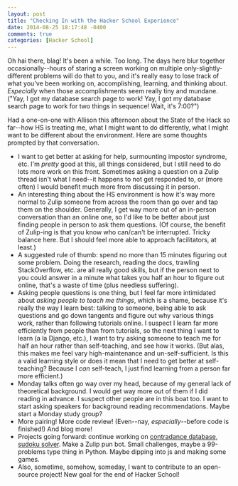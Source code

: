 ```yaml
---
layout: post
title: "Checking In with the Hacker School Experience"
date: 2014-08-25 18:17:48 -0400
comments: true
categories: [Hacker School]
---
```

Oh hai there, blag! It's been a while. Too long. The days here blur together occasionally--hours of staring a screen working on multiple only-slightly-different problems will do that to you, and it's really easy to lose track of what you've been working on, accomplishing, learning, and thinking about. _Especially_ when those accomplishments seem really tiny and mundane. ("Yay, I got my database search page to work! Yay, I got my database search page to work for two things in sequence! Wait, it's 7:00?")

Had a one-on-one with Allison this afternoon about the State of the Hack so far--how HS is treating me, what I might want to do differently, what I might want to be different about the environment. Here are some thoughts prompted by that conversation.

* I want to get better at asking for help, surmounting impostor syndrome, etc. I'm _pretty_ good at this, all things considered, but I still need to do lots more work on this front. Sometimes asking a question on a Zulip thread isn't what I need--it happens to not get responded to, or (more often) I would benefit much more from discussing it in person.
* An interesting thing about the HS environment is how it's way more normal to Zulip someone from across the room than go over and tap them on the shoulder. Generally, I get way more out of an in-person conversation than an online one, so I'd like to be better about just finding people in person to ask them questions. (Of course, the benefit of Zulip-ing is that you know who can/can't be interrupted. Tricky balance here. But I should feel more able to approach facilitators, at least.)<!-- more -->
* A suggested rule of thumb: spend no more than 15 minutes figuring out some problem. Doing the research, reading the docs, trawling StackOverflow, etc. are all really good skills, but if the person next to you could answer in a minute what takes you half an hour to figure out online, that's a waste of time (plus needless suffering).
* Asking people questions is one thing, but I feel far more intimidated about _asking people to teach me things_, which is a shame, because it's really the way I learn best: talking to someone, being able to ask questions and go down tangents and figure out why various things work, rather than following tutorials online. I suspect I learn far more efficiently from people than from tutorials, so the next thing I want to learn (a la Django, etc.), I want to try asking someone to teach me for half an hour rather than self-teaching, and see how it works. (But alas, this makes me feel vary high-maintenance and un-self-sufficient. Is this a valid learning style or does it mean that I need to get better at self-teaching? Because I _can_ self-teach, I just find learning from a person far more efficient.)
* Monday talks often go way over my head, because of my general lack of theoretical background. I would get way more out of them if I did reading in advance. I suspect other people are in this boat too. I want to start asking speakers for background reading recommendations. Maybe start a Monday study group?
* More pairing! More code review! (Even--nay, _especially_--before code is finished!) And blog more!
* Projects going forward: continue working on [contradance database](https://github.com/maianess/contradb), [sudoku solver](https://github.com/maianess/sudoku). Make a Zulip pun bot. Small challenges, maybe a 99-problems type thing in Python. Maybe dipping into js and making some games.
* Also, sometime, somehow, someday, I want to contribute to an open-source project! New goal for the end of Hacker School!